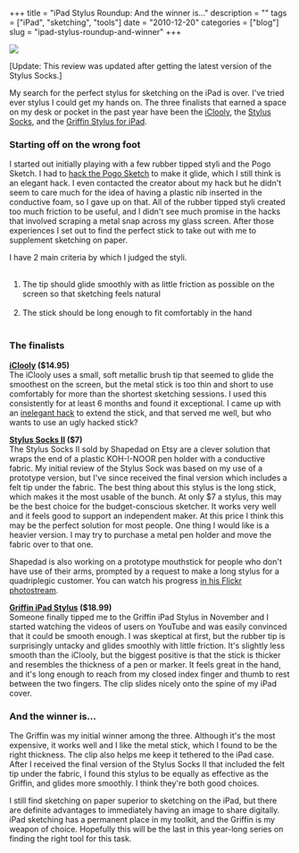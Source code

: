 +++
title = "iPad Stylus Roundup: And the winner is..."
description = ""
tags = ["iPad", "sketching", "tools"]
date = "2010-12-20"
categories = ["blog"]
slug = "ipad-stylus-roundup-and-winner"
+++



  <div class="notebook-screenshot"><img src="http://media.konigi.com/notebook/ipad-styli.jpg" class="notebook-image" /></div><p>[Update: This review was updated after getting the latest version of the Stylus Socks.]</p>

<p>My search for the perfect stylus for sketching on the iPad is over. I've tried ever stylus I could get my hands on. The three finalists that earned a space on my desk or pocket in the past year have been the <a href="http://www.amazon.com/iClooly-Stylus-iPhone-Devices-Version/dp/B0032J1NM0">iClooly</a>, the <a href="http://www.etsy.com/shop/shapedad">Stylus Socks</a>, and the <a href="http://www.griffintechnology.com/products/stylus">Griffin Stylus for iPad</a>.</p>

<p><h3>Starting off on the wrong foot</h3></p>

<p>I started out initially playing with a few rubber tipped styli and the Pogo Sketch. I had to <a href="hacking-pogo-stylus-smoother-ipad-sketching.html">hack the Pogo Sketch</a> to make it glide, which I still think is an elegant hack. I even contacted the creator about my hack but he didn't seem to care much for the idea of having a plastic nib inserted in the conductive foam, so I gave up on that. All of the rubber tipped styli created too much friction to be useful, and I didn't see much promise in the hacks that involved scraping a metal snap across my glass screen. After those experiences I set out to find the perfect stick to take out with me to supplement sketching on paper.</p>

<p>I have 2 main criteria by which I judged the styli.</p>

<p><ol><br />
<li>The tip should glide smoothly with as little friction as possible on the screen so that sketching feels natural</li><br />
<li>The stick should be long enough to fit comfortably in the hand</li><br />
</ol></p>

<p><h3>The finalists</h3></p>

<p><strong><a href="http://www.amazon.com/iClooly-Stylus-iPhone-Devices-Version/dp/B0032J1NM0">iClooly</a> ($14.95)</strong><br />
The iClooly uses a small, soft metallic brush tip that seemed to glide the smoothest on the screen, but the metal stick is too thin and short to use comfortably for more than the shortest sketching sessions. I used this consistently for at least 6 months and found it exceptional. I came up with an <a href="hacking-iclooly-ipad-stylus.html">inelegant hack</a> to extend the stick, and that served me well, but who wants to use an ugly hacked stick?</p>

<p><strong><a href="http://www.etsy.com/shop/shapedad">Stylus Socks II</a> ($7)</strong><br />
The Stylus Socks II sold by Shapedad on Etsy are a clever solution that wraps the end of a plastic KOH-I-NOOR pen holder with a conductive fabric. My initial review of the Stylus Sock was based on my use of a prototype version, but I've since received the final version which includes a felt tip under the fabric. The best thing about this stylus is the long stick, which makes it the most usable of the bunch. At only $7 a stylus, this may be the best choice for the budget-conscious sketcher. It works very well and it feels good to support an independent maker. At this price I think this may be the perfect solution for most people. One thing I would like is a heavier version. I may try to purchase a metal pen holder and move the fabric over to that one.</p>

<p>Shapedad is also working on a prototype mouthstick for people who don't have use of their arms, prompted by a request to make a long stylus for a quadriplegic customer. You can watch his progress <a href="http://www.flickr.com/photos/shapedad/5265910567/">in his Flickr photostream</a>.</p>

<p><strong><a href="http://www.griffintechnology.com/products/stylus">Griffin iPad Stylus</a> ($18.99)</strong><br />
Someone finally tipped me to the Griffin iPad Stylus in November and I started watching the videos of users on YouTube and was easily convinced that it could be smooth enough. I was skeptical at first, but the rubber tip is surprisingly untacky and glides smoothly with little friction. It's slightly less smooth than the iClooly, but the biggest positive is that the stick is thicker and resembles the thickness of a pen or marker. It feels great in the hand, and it's long enough to  reach from my closed index finger and thumb to rest between the two fingers. The clip slides nicely onto the spine of my iPad cover.</p>

<p><h3>And the winner is...</h3></p>

<p>The Griffin was my initial winner among the three. Although it's the most expensive, it works well and I like the metal stick, which I found to be the right thickness. The clip also helps me keep it tethered to the iPad case. After I received the final version of the Stylus Socks II that included the felt tip under the fabric, I found this stylus to be equally as effective as the Griffin, and glides more smoothly. I think they're both good choices.</p>

<p>I still find sketching on paper superior to sketching on the iPad, but there are definite advantages to immediately having an image to share digitally. iPad sketching has a permanent place in my toolkit, and the Griffin is my weapon of choice. Hopefully this will be the last in this year-long series on finding the right tool for this task.</p>

    
  
